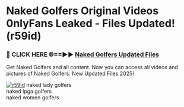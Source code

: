 # Naked Golfers Original Videos 0nlyFans Leaked - Files Updated! (r59id)

<h3>🔴 CLICK HERE 🌐==►► <a href="https://tinyurl.com/up5wt9bj" rel="nofollow">Naked Golfers Updated Files</a></h3>

Get Naked Golfers and all content. Now you can access all videos and pictures of Naked Golfers. New Updated Files 2025!

[![r59id](https://i.imgur.com/ABiUzMV.gif)](https://tinyurl.com/up5wt9bj)
naked lady golfers<br>
naked lpga golfers<br>
naked women golfers